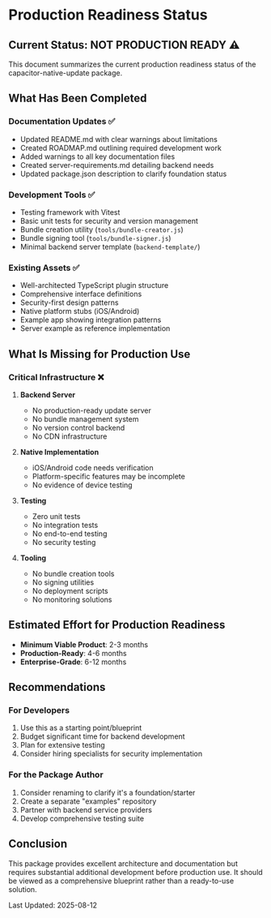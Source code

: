 # Production Readiness Status

## Current Status: NOT PRODUCTION READY ⚠️

This document summarizes the current production readiness status of the capacitor-native-update package.

## What Has Been Completed

### Documentation Updates ✅
- Updated README.md with clear warnings about limitations
- Created ROADMAP.md outlining required development work
- Added warnings to all key documentation files
- Created server-requirements.md detailing backend needs
- Updated package.json description to clarify foundation status

### Development Tools ✅
- Testing framework with Vitest
- Basic unit tests for security and version management
- Bundle creation utility (`tools/bundle-creator.js`)
- Bundle signing tool (`tools/bundle-signer.js`)
- Minimal backend server template (`backend-template/`)

### Existing Assets ✅
- Well-architected TypeScript plugin structure
- Comprehensive interface definitions
- Security-first design patterns
- Native platform stubs (iOS/Android)
- Example app showing integration patterns
- Server example as reference implementation

## What Is Missing for Production Use

### Critical Infrastructure ❌
1. **Backend Server**
   - No production-ready update server
   - No bundle management system
   - No version control backend
   - No CDN infrastructure

2. **Native Implementation**
   - iOS/Android code needs verification
   - Platform-specific features may be incomplete
   - No evidence of device testing

3. **Testing**
   - Zero unit tests
   - No integration tests
   - No end-to-end testing
   - No security testing

4. **Tooling**
   - No bundle creation tools
   - No signing utilities
   - No deployment scripts
   - No monitoring solutions

## Estimated Effort for Production Readiness

- **Minimum Viable Product**: 2-3 months
- **Production-Ready**: 4-6 months  
- **Enterprise-Grade**: 6-12 months

## Recommendations

### For Developers
1. Use this as a starting point/blueprint
2. Budget significant time for backend development
3. Plan for extensive testing
4. Consider hiring specialists for security implementation

### For the Package Author
1. Consider renaming to clarify it's a foundation/starter
2. Create a separate "examples" repository
3. Partner with backend service providers
4. Develop comprehensive testing suite

## Conclusion

This package provides excellent architecture and documentation but requires substantial additional development before production use. It should be viewed as a comprehensive blueprint rather than a ready-to-use solution.

Last Updated: 2025-08-12